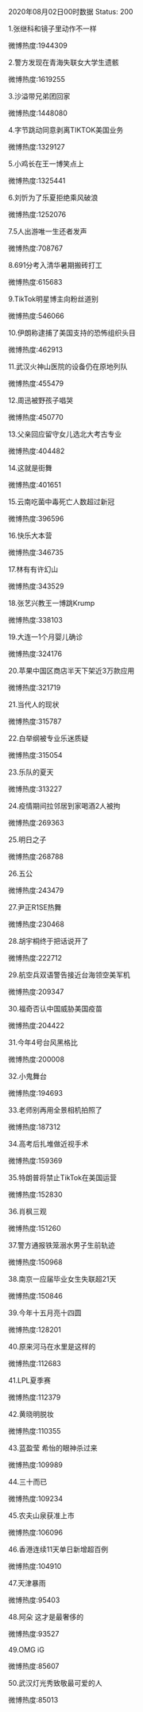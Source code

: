 2020年08月02日00时数据
Status: 200

1.张继科和镜子里动作不一样

微博热度:1944309

2.警方发现在青海失联女大学生遗骸

微博热度:1619255

3.沙溢带兄弟团回家

微博热度:1448080

4.字节跳动同意剥离TIKTOK美国业务

微博热度:1329127

5.小鸡长在王一博笑点上

微博热度:1325441

6.刘忻为了乐夏拒绝乘风破浪

微博热度:1252076

7.5人出游唯一生还者发声

微博热度:708767

8.691分考入清华暑期搬砖打工

微博热度:615683

9.TikTok明星博主向粉丝道别

微博热度:546066

10.伊朗称逮捕了美国支持的恐怖组织头目

微博热度:462913

11.武汉火神山医院的设备仍在原地列队

微博热度:455479

12.周迅被野孩子唱哭

微博热度:450770

13.父亲回应留守女儿选北大考古专业

微博热度:404482

14.这就是街舞

微博热度:401651

15.云南吃菌中毒死亡人数超过新冠

微博热度:396596

16.快乐大本营

微博热度:346735

17.林有有许幻山

微博热度:343529

18.张艺兴教王一博跳Krump

微博热度:338103

19.大连一1个月婴儿确诊

微博热度:324176

20.苹果中国区商店半天下架近3万款应用

微博热度:321719

21.当代人的现状

微博热度:315787

22.白举纲被专业乐迷质疑

微博热度:315054

23.乐队的夏天

微博热度:313227

24.疫情期间拉邻居到家喝酒2人被拘

微博热度:269363

25.明日之子

微博热度:268788

26.五公

微博热度:243479

27.尹正R1SE热舞

微博热度:230468

28.胡宇桐终于把话说开了

微博热度:222712

29.航空兵双语警告接近台海领空美军机

微博热度:209347

30.福奇否认中国威胁美国疫苗

微博热度:204422

31.今年4号台风黑格比

微博热度:200008

32.小鬼舞台

微博热度:194693

33.老师别再用全景相机拍照了

微博热度:187312

34.高考后扎堆做近视手术

微博热度:159369

35.特朗普将禁止TikTok在美国运营

微博热度:152830

36.肖枫三观

微博热度:151260

37.警方通报铁笼溺水男子生前轨迹

微博热度:150968

38.南京一应届毕业女生失联超21天

微博热度:150846

39.今年十五月亮十四圆

微博热度:128201

40.原来河马在水里是这样的

微博热度:112683

41.LPL夏季赛

微博热度:112379

42.黄晓明脱妆

微博热度:110355

43.蓝盈莹 希怡的眼神杀过来

微博热度:109989

44.三十而已

微博热度:109234

45.农夫山泉获准上市

微博热度:106096

46.香港连续11天单日新增超百例

微博热度:104910

47.天津暴雨

微博热度:95403

48.阿朵 这才是最奢侈的

微博热度:93527

49.OMG iG

微博热度:85607

50.武汉灯光秀致敬最可爱的人

微博热度:85013

